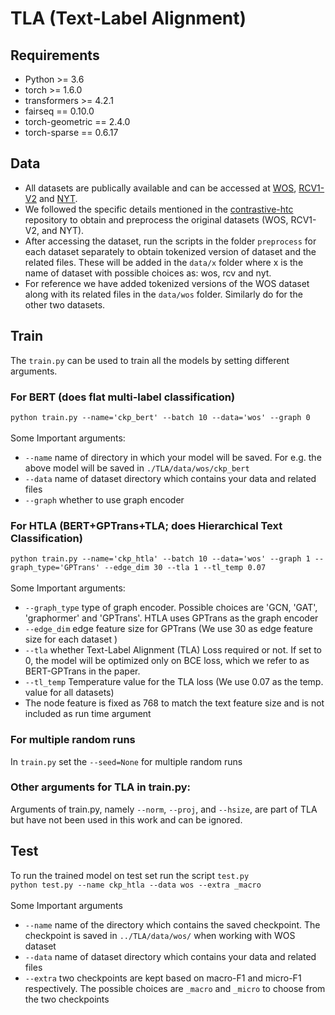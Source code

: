 # TLA (Text-Label Alignment)

## Requirements
- Python >= 3.6
- torch >= 1.6.0
- transformers >= 4.2.1
- fairseq == 0.10.0
- torch-geometric == 2.4.0
- torch-sparse == 0.6.17

## Data
- All datasets are publically available and can be accessed at [WOS](https://github.com/kk7nc/HDLTex), [RCV1-V2](https://trec.nist.gov/data/reuters/reuters.html) and [NYT](https://catalog.ldc.upenn.edu/LDC2008T19). 
- We followed the specific details mentioned in the  [contrastive-htc](https://github.com/wzh9969/contrastive-htc#preprocess) repository to obtain and preprocess the original datasets (WOS, RCV1-V2, and NYT).
- After accessing the dataset, run the scripts in the folder `preprocess` for each dataset separately to obtain tokenized version of dataset and the related files. These will be added in the `data/x` folder where x is the name of dataset with possible choices as: wos, rcv and nyt.
- For reference we have added tokenized versions of the WOS dataset along with its related files in the `data/wos` folder. Similarly do for the other two datasets.

## Train
The `train.py` can be used to train all the models by setting different arguments.  

### For BERT (does flat multi-label classification) 
`python train.py --name='ckp_bert' --batch 10 --data='wos' --graph 0` </br> </br>
Some Important arguments: </br>
- `--name` name of directory in which your model will be saved. For e.g. the above model will be saved in `./TLA/data/wos/ckp_bert`
- `--data` name of dataset directory which contains your data and related files
- `--graph` whether to use graph encoder

###  For HTLA (BERT+GPTrans+TLA; does Hierarchical Text Classification)
`python train.py --name='ckp_htla' --batch 10 --data='wos' --graph 1 --graph_type='GPTrans' --edge_dim 30 --tla 1 --tl_temp 0.07` </br>
</br>
Some Important arguments: </br>
- `--graph_type` type of graph encoder. Possible choices are 'GCN, 'GAT', 'graphormer' and 'GPTrans'. HTLA uses GPTrans as the graph encoder
- `--edge_dim` edge feature size for GPTrans (We use 30 as edge feature size for each dataset )
- `--tla` whether Text-Label Alignment (TLA) Loss required or not. If set to 0, the model will be optimized only on BCE loss, which we refer to as BERT-GPTrans in the paper.
- `--tl_temp` Temperature value for the TLA loss (We use 0.07 as the temp. value for all datasets)
- The node feature is fixed as 768 to match the text feature size and is not included as run time argument   
### For multiple  random runs
In `train.py` set the `--seed=None` for multiple random runs
### Other arguments for TLA in train.py:
Arguments of train.py, namely `--norm`, `--proj`, and `--hsize`, are part of TLA but have not been used in this work and can be ignored.



## Test
To run the trained model on test set run the script `test.py` </br> 
`python test.py --name ckp_htla --data wos --extra _macro` </br> </br>
Some Important arguments
- `--name` name of the directory which contains the saved checkpoint. The checkpoint is saved in `../TLA/data/wos/` when working with WOS dataset
- `--data` name of dataset directory which contains your data and related files
- `--extra` two checkpoints are kept based on macro-F1 and micro-F1 respectively. The possible choices are  `_macro` and `_micro` to choose from the two checkpoints


